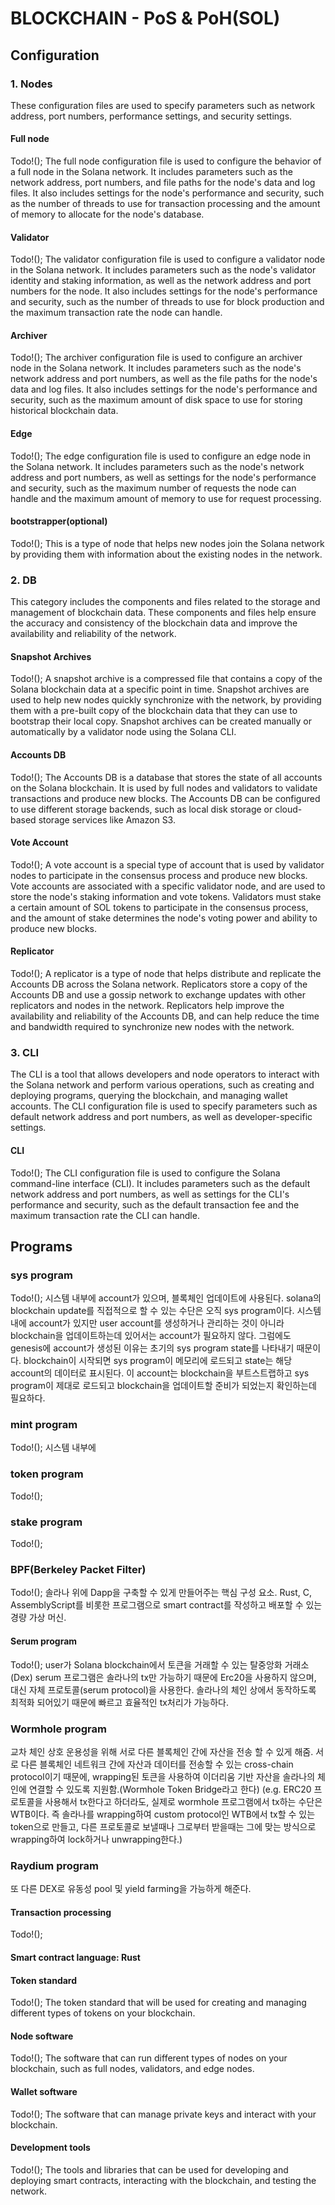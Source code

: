 # BLOCKCHAIN - PoS & PoH(SOL)

## Configuration
### 1. Nodes
These configuration files are used to specify parameters such as network address, port numbers, performance settings, and security settings.
#### Full node
Todo!();
The full node configuration file is used to configure the behavior of a full node in the Solana network. It includes parameters such as the network address, port numbers, and file paths for the node's data and log files. It also includes settings for the node's performance and security, such as the number of threads to use for transaction processing and the amount of memory to allocate for the node's database.

#### Validator
Todo!();
The validator configuration file is used to configure a validator node in the Solana network. It includes parameters such as the node's validator identity and staking information, as well as the network address and port numbers for the node. It also includes settings for the node's performance and security, such as the number of threads to use for block production and the maximum transaction rate the node can handle.

#### Archiver
Todo!();
The archiver configuration file is used to configure an archiver node in the Solana network. It includes parameters such as the node's network address and port numbers, as well as the file paths for the node's data and log files. It also includes settings for the node's performance and security, such as the maximum amount of disk space to use for storing historical blockchain data.

#### Edge
Todo!();
The edge configuration file is used to configure an edge node in the Solana network. It includes parameters such as the node's network address and port numbers, as well as settings for the node's performance and security, such as the maximum number of requests the node can handle and the maximum amount of memory to use for request processing.

#### bootstrapper(optional)
Todo!();
This is a type of node that helps new nodes join the Solana network by providing them with information about the existing nodes in the network.

### 2. DB
This category includes the components and files related to the storage and management of blockchain data.
These components and files help ensure the accuracy and consistency of the blockchain data and improve the availability and reliability of the network.

#### Snapshot Archives
Todo!();
A snapshot archive is a compressed file that contains a copy of the Solana blockchain data at a specific point in time. Snapshot archives are used to help new nodes quickly synchronize with the network, by providing them with a pre-built copy of the blockchain data that they can use to bootstrap their local copy. Snapshot archives can be created manually or automatically by a validator node using the Solana CLI.

#### Accounts DB
Todo!();
The Accounts DB is a database that stores the state of all accounts on the Solana blockchain. It is used by full nodes and validators to validate transactions and produce new blocks. The Accounts DB can be configured to use different storage backends, such as local disk storage or cloud-based storage services like Amazon S3.

#### Vote Account
Todo!();
A vote account is a special type of account that is used by validator nodes to participate in the consensus process and produce new blocks. Vote accounts are associated with a specific validator node, and are used to store the node's staking information and vote tokens. Validators must stake a certain amount of SOL tokens to participate in the consensus process, and the amount of stake determines the node's voting power and ability to produce new blocks.

#### Replicator
Todo!();
A replicator is a type of node that helps distribute and replicate the Accounts DB across the Solana network. Replicators store a copy of the Accounts DB and use a gossip network to exchange updates with other replicators and nodes in the network. Replicators help improve the availability and reliability of the Accounts DB, and can help reduce the time and bandwidth required to synchronize new nodes with the network.

### 3. CLI
The CLI is a tool that allows developers and node operators to interact with the Solana network and perform various operations, such as creating and deploying programs, querying the blockchain, and managing wallet accounts. The CLI configuration file is used to specify parameters such as default network address and port numbers, as well as developer-specific settings.

#### CLI
Todo!();
The CLI configuration file is used to configure the Solana command-line interface (CLI). It includes parameters such as the default network address and port numbers, as well as settings for the CLI's performance and security, such as the default transaction fee and the maximum transaction rate the CLI can handle.


## Programs
### sys program
Todo!();
시스템 내부에 account가 있으며, 블록체인 업데이트에 사용된다.
solana의 blockchain update를 직접적으로 할 수 있는 수단은 오직 sys program이다.
시스템 내에 account가 있지만 user account를 생성하거나 관리하는 것이 아니라 blockchain을
업데이트하는데 있어서는 account가 필요하지 않다.
그럼에도 genesis에 account가 생성된 이유는 초기의 sys program state를 나타내기 때문이다.
blockchain이 시작되면 sys program이 메모리에 로드되고 state는 해당 account의 데이터로 표시된다.
이 account는 blockchain을 부트스트랩하고 sys program이 제대로 로드되고 blockchain을 업데이트할
준비가 되었는지 확인하는데 필요하다.

### mint program
Todo!();
시스템 내부에

### token program
Todo!();

### stake program
Todo!();

### BPF(Berkeley Packet Filter)
Todo!();
솔라나 위에 Dapp을 구축할 수 있게 만들어주는 핵심 구성 요소.
Rust, C, AssemblyScript를 비롯한 프로그램으로 smart contract를 작성하고 배포할 수 있는 경량 가상 머신.
#### Serum program
Todo!();
user가 Solana blockchain에서 토큰을 거래할 수 있는 탈중앙화 거래소(Dex)
serum 프로그램은 솔라나의 tx만 가능하기 때문에 Erc20을 사용하지 않으며,
대신 자체 프로토콜(serum protocol)을 사용한다. 솔라나의 체인 상에서 동작하도록 최적화 되어있기 때문에
빠르고 효율적인 tx처리가 가능하다.
### Wormhole program
교차 체인 상호 운용성을 위해 서로 다른 블록체인 간에 자산을 전송 할 수 있게 해줌.
서로 다른 블록체인 네트워크 간에 자산과 데이터를 전송할 수 있는 cross-chain protocol이기 때문에,
wrapping된 토큰을 사용하여 이더리움 기반 자산을 솔라나의 체인에 연결할 수 있도록 지원함.(Wormhole Token Bridge라고 한다)
(e.g. ERC20 프로토콜을 사용해서 tx한다고 하더라도, 실제로 wormhole 프로그램에서 tx하는 수단은 WTB이다.
즉 솔라나를 wrapping하여 custom protocol인 WTB에서 tx할 수 있는 token으로 만들고,
다른 프로토콜로 보낼때나 그로부터 받을때는 그에 맞는 방식으로 wrapping하여 lock하거나 unwrapping한다.)

### Raydium program
또 다른 DEX로 유동성 pool 및 yield farming을 가능하게 해준다.


#### Transaction processing
Todo!();

#### Smart contract language: Rust
#### Token standard
Todo!();
The token standard that will be used for creating and managing different types of tokens on your blockchain.
#### Node software
Todo!();
The software that can run different types of nodes on your blockchain, such as full nodes, validators, and edge nodes.
#### Wallet software
Todo!();
The software that can manage private keys and interact with your blockchain.
#### Development tools
Todo!();
The tools and libraries that can be used for developing and deploying smart contracts, interacting with the blockchain, and testing the network.